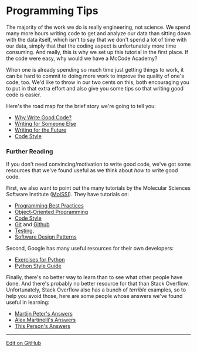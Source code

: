# Programming Tips

The majority of the work we do is really engineering, not science.
We spend many more hours writing code to get and analyze our data than sitting down with the data itself, which isn't to say that we don't spend a lot of time with our data, simply that that the coding aspect is unfortunately more time consuming.
And really, this is why we set up this tutorial in the first place. If the code were easy, why would we have a McCode Academy?

When one is already spending so much time just getting things to work, it can be hard to commit to doing more work to improve the quality of one's code, too.
We'd like to throw in our two cents on this, both encouraging you to put in that extra effort and also give you some tips so that writing good code is easier.

Here's the road map for the brief story we're going to tell you:
* [Why Write Good Code?](WhyWriteGoodCode.md)
* [Writing for Someone Else](OtherCentricDesign.md)
* [Writing for the Future](FutureCentricDesign.md)
* [Code Style](DevelopingCodeStyle.md)

### Further Reading

If you don't need convincing/motivation to write good code, we've got some resources that we've found useful as we think about _how_ to write good code.

First, we also want to point out the many tutorials by the Molecular Sciences Software Institute ([MolSSI](https://molssi.org/)).
They have tutorials on:
* [Programming Best Practices](https://molssi.org/education/best-practices/)
* [Object-Oriented Programming](http://education.molssi.org/oop_and_design_patterns/01-Object-Oriented_Programming/index.html)
* [Code Style](https://education.molssi.org/python-package-best-practices/04-function-style/index.html)
* [Git](https://education.molssi.org/python-package-best-practices/02-git/index.html) and [Github](https://education.molssi.org/python-package-best-practices/03-github/index.html)
* [Testing](https://education.molssi.org/python-package-best-practices/07-testing/index.html), 
* [Software Design Patterns](http://education.molssi.org/oop_and_design_patterns/)

Second, Google has many useful resources for their own developers:
* [Exercises for Python](https://developers.google.com/edu/python)
* [Python Style Guide](https://google.github.io/styleguide/pyguide.html)

Finally, there's no better way to learn than to see what other people have done.
And there's probably no better resource for that than Stack Overflow.
Unfortunately, Stack Overflow also has a bunch of _terrible_ examples, so to help you avoid those, here are some people whose answers we've found useful in learning:
* [Martijn Peter's Answers](https://stackoverflow.com/search?q=user:100297+[python])
* [Alex Martinelli's Answers](https://stackoverflow.com/search?q=user:95810+[python])
* [This Person's Answers](https://stackoverflow.com/search?q=user:190597+[python])
---
[Edit on GitHub <i class="fab fa-github" aria-hidden="true"></i>](https://github.com/McCoyGroup/References/edit/gh-pages/McCoy%20Group%20Code%20Academy/ProgrammingTips/index.md)
